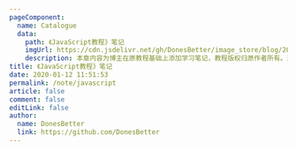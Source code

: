 ```yaml
---
pageComponent:
  name: Catalogue
  data:
    path: 《JavaScript教程》笔记
    imgUrl: https://cdn.jsdelivr.net/gh/DonesBetter/image_store/blog/20200112120340.png
    description: 本章内容为博主在原教程基础上添加学习笔记，教程版权归原作者所有。来源：<a href='https://wangdoc.com/javascript/' target='_blank'>JavaScript教程</a>
title: 《JavaScript教程》笔记
date: 2020-01-12 11:51:53
permalink: /note/javascript
article: false
comment: false
editLink: false
author:
  name: DonesBetter
  link: https://github.com/DonesBetter
---
```

